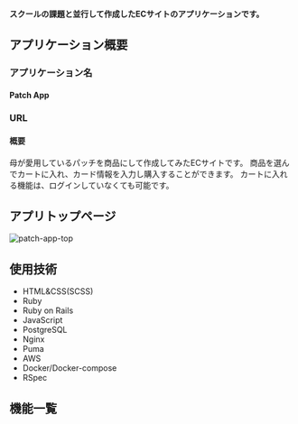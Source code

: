 #### スクールの課題と並行して作成したECサイトのアプリケーションです。

## アプリケーション概要

### アプリケーション名
#### Patch App

### URL


#### 概要
母が愛用しているパッチを商品にして作成してみたECサイトです。
商品を選んでカートに入れ、カード情報を入力し購入することができます。
カートに入れる機能は、ログインしていなくても可能です。

## アプリトップページ
![patch-app-top](https://user-images.githubusercontent.com/71312197/112713978-708b5300-8f1b-11eb-831d-b289ab81dd4d.png)


## 使用技術

* HTML&CSS(SCSS)
* Ruby
* Ruby on Rails
* JavaScript
* PostgreSQL
* Nginx
* Puma
* AWS
* Docker/Docker-compose
* RSpec

## 機能一覧


